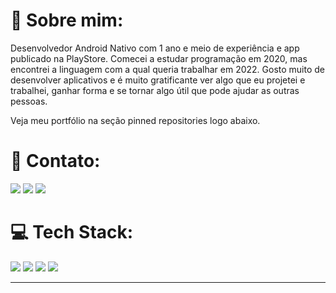 # 💫 Sobre mim:

Desenvolvedor Android Nativo com 1 ano e meio de experiência e app publicado na PlayStore. Comecei a estudar programação em 2020, mas encontrei
a linguagem com a qual queria trabalhar em 2022. Gosto muito de desenvolver aplicativos e é muito gratificante ver
algo que eu projetei e trabalhei, ganhar forma e se tornar algo útil que pode ajudar as outras pessoas.

Veja meu portfólio na seção pinned repositories logo abaixo.



# 📧 Contato:

<a href="mailto:rubens_assis@outlook.com.br"><img src="https://img.shields.io/badge/Microsoft_Outlook-0078D4?style=for-the-badge&logo=microsoft-outlook&logoColor=white"/><a/>
<a href="https://www.linkedin.com/in/rubens-francisco-125529162/"><img src="https://img.shields.io/badge/LinkedIn-0077B5?style=for-the-badge&logo=linkedin&logoColor=white"/><a/>
<a href="https://wa.me/+5511961422254"><img src="https://img.shields.io/badge/WhatsApp-25D366?style=for-the-badge&logo=whatsapp&logoColor=white"/><a/>


# 💻 Tech Stack:

<img src="https://img.shields.io/badge/Android-3DDC84?style=for-the-badge&logo=android&logoColor=white"/> <img src="https://img.shields.io/badge/Kotlin-0095D5?&style=for-the-badge&logo=kotlin&logoColor=white"/>
<img src="https://img.shields.io/badge/Android_Studio-3DDC84?style=for-the-badge&logo=android-studio&logoColor=white"/>
<img src="https://img.shields.io/badge/GitHub-100000?style=for-the-badge&logo=github&logoColor=white"/>

---
